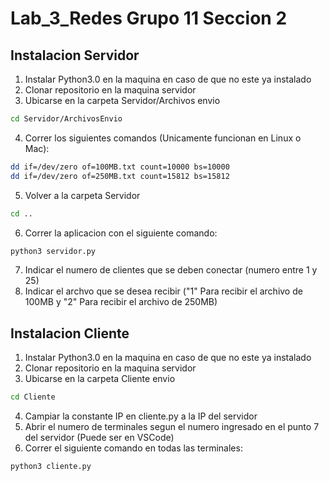 # Lab_3_Redes Grupo 11 Seccion 2

## Instalacion Servidor

1. Instalar Python3.0 en la maquina en caso de que no este ya instalado
2. Clonar repositorio en la maquina servidor
3. Ubicarse en la carpeta Servidor/Archivos envio

```bash
cd Servidor/ArchivosEnvio
```

4. Correr los siguientes comandos (Unicamente funcionan en Linux o Mac):

```bash
dd if=/dev/zero of=100MB.txt count=10000 bs=10000
dd if=/dev/zero of=250MB.txt count=15812 bs=15812
```

5. Volver a la carpeta Servidor

```bash
cd ..
```

6. Correr la aplicacion con el siguiente comando:

```bash
python3 servidor.py
```

7. Indicar el numero de clientes que se deben conectar (numero entre 1 y 25)
8. Indicar el archvo que se desea recibir ("1" Para recibir el archivo de 100MB y "2" Para recibir el archivo de 250MB)

## Instalacion Cliente

1. Instalar Python3.0 en la maquina en caso de que no este ya instalado
2. Clonar repositorio en la maquina servidor
3. Ubicarse en la carpeta Cliente envio

```bash
cd Cliente
```

4. Campiar la constante IP en cliente.py a la IP del servidor
5. Abrir el numero de terminales segun el numero ingresado en el punto 7 del servidor (Puede ser en VSCode)
6. Correr el siguiente comando en todas las terminales:

```bash
python3 cliente.py
```
